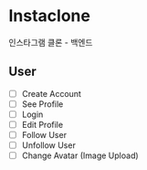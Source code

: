 # Instaclone

인스타그램 클론 - 백엔드

## User

-   [ ] Create Account
-   [ ] See Profile
-   [ ] Login
-   [ ] Edit Profile
-   [ ] Follow User
-   [ ] Unfollow User
-   [ ] Change Avatar (Image Upload)
